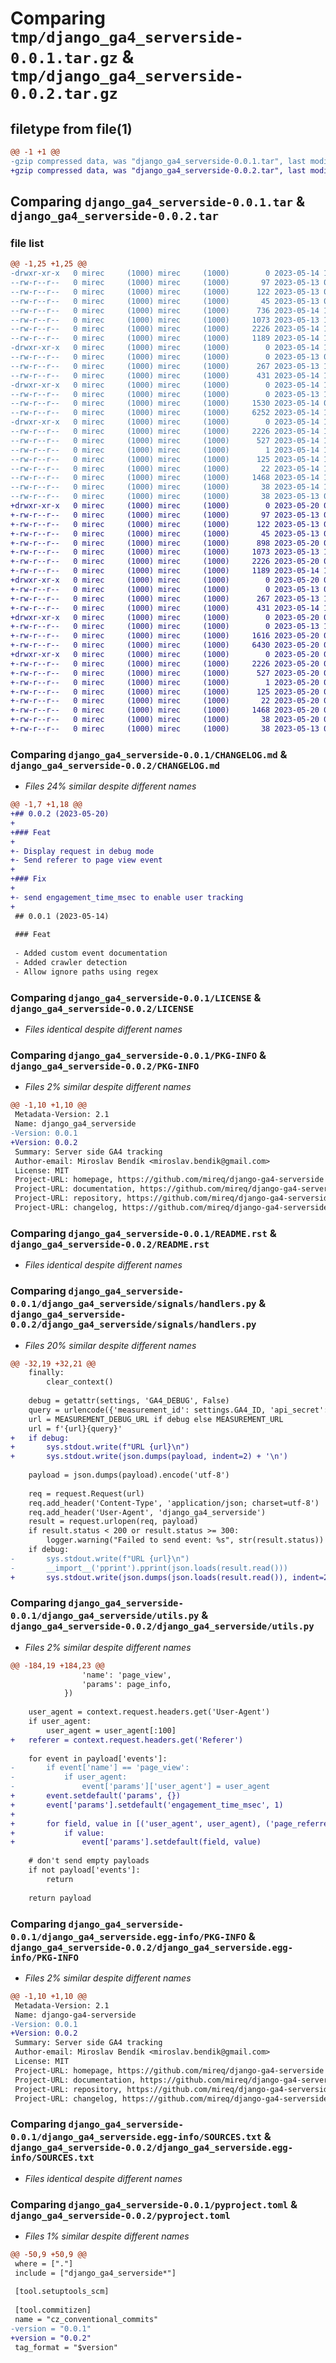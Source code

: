 # Comparing `tmp/django_ga4_serverside-0.0.1.tar.gz` & `tmp/django_ga4_serverside-0.0.2.tar.gz`

## filetype from file(1)

```diff
@@ -1 +1 @@
-gzip compressed data, was "django_ga4_serverside-0.0.1.tar", last modified: Sun May 14 10:36:52 2023, max compression
+gzip compressed data, was "django_ga4_serverside-0.0.2.tar", last modified: Sat May 20 04:37:17 2023, max compression
```

## Comparing `django_ga4_serverside-0.0.1.tar` & `django_ga4_serverside-0.0.2.tar`

### file list

```diff
@@ -1,25 +1,25 @@
-drwxr-xr-x   0 mirec     (1000) mirec     (1000)        0 2023-05-14 10:36:52.789887 django_ga4_serverside-0.0.1/
--rw-r--r--   0 mirec     (1000) mirec     (1000)       97 2023-05-13 09:38:33.000000 django_ga4_serverside-0.0.1/.editorconfig
--rw-r--r--   0 mirec     (1000) mirec     (1000)      122 2023-05-13 09:42:18.000000 django_ga4_serverside-0.0.1/.gitignore
--rw-r--r--   0 mirec     (1000) mirec     (1000)       45 2023-05-13 09:38:33.000000 django_ga4_serverside-0.0.1/AUTHORS
--rw-r--r--   0 mirec     (1000) mirec     (1000)      736 2023-05-14 10:36:46.000000 django_ga4_serverside-0.0.1/CHANGELOG.md
--rw-r--r--   0 mirec     (1000) mirec     (1000)     1073 2023-05-13 10:29:29.000000 django_ga4_serverside-0.0.1/LICENSE
--rw-r--r--   0 mirec     (1000) mirec     (1000)     2226 2023-05-14 10:36:52.789887 django_ga4_serverside-0.0.1/PKG-INFO
--rw-r--r--   0 mirec     (1000) mirec     (1000)     1189 2023-05-14 10:32:57.000000 django_ga4_serverside-0.0.1/README.rst
-drwxr-xr-x   0 mirec     (1000) mirec     (1000)        0 2023-05-14 10:36:52.788887 django_ga4_serverside-0.0.1/django_ga4_serverside/
--rw-r--r--   0 mirec     (1000) mirec     (1000)        0 2023-05-13 09:41:44.000000 django_ga4_serverside-0.0.1/django_ga4_serverside/__init__.py
--rw-r--r--   0 mirec     (1000) mirec     (1000)      267 2023-05-13 10:47:40.000000 django_ga4_serverside-0.0.1/django_ga4_serverside/apps.py
--rw-r--r--   0 mirec     (1000) mirec     (1000)      431 2023-05-14 10:33:03.000000 django_ga4_serverside-0.0.1/django_ga4_serverside/middleware.py
-drwxr-xr-x   0 mirec     (1000) mirec     (1000)        0 2023-05-14 10:36:52.789887 django_ga4_serverside-0.0.1/django_ga4_serverside/signals/
--rw-r--r--   0 mirec     (1000) mirec     (1000)        0 2023-05-13 10:47:55.000000 django_ga4_serverside-0.0.1/django_ga4_serverside/signals/__init__.py
--rw-r--r--   0 mirec     (1000) mirec     (1000)     1530 2023-05-14 09:47:10.000000 django_ga4_serverside-0.0.1/django_ga4_serverside/signals/handlers.py
--rw-r--r--   0 mirec     (1000) mirec     (1000)     6252 2023-05-14 10:24:13.000000 django_ga4_serverside-0.0.1/django_ga4_serverside/utils.py
-drwxr-xr-x   0 mirec     (1000) mirec     (1000)        0 2023-05-14 10:36:52.788887 django_ga4_serverside-0.0.1/django_ga4_serverside.egg-info/
--rw-r--r--   0 mirec     (1000) mirec     (1000)     2226 2023-05-14 10:36:52.000000 django_ga4_serverside-0.0.1/django_ga4_serverside.egg-info/PKG-INFO
--rw-r--r--   0 mirec     (1000) mirec     (1000)      527 2023-05-14 10:36:52.000000 django_ga4_serverside-0.0.1/django_ga4_serverside.egg-info/SOURCES.txt
--rw-r--r--   0 mirec     (1000) mirec     (1000)        1 2023-05-14 10:36:52.000000 django_ga4_serverside-0.0.1/django_ga4_serverside.egg-info/dependency_links.txt
--rw-r--r--   0 mirec     (1000) mirec     (1000)      125 2023-05-14 10:36:52.000000 django_ga4_serverside-0.0.1/django_ga4_serverside.egg-info/requires.txt
--rw-r--r--   0 mirec     (1000) mirec     (1000)       22 2023-05-14 10:36:52.000000 django_ga4_serverside-0.0.1/django_ga4_serverside.egg-info/top_level.txt
--rw-r--r--   0 mirec     (1000) mirec     (1000)     1468 2023-05-14 10:36:46.000000 django_ga4_serverside-0.0.1/pyproject.toml
--rw-r--r--   0 mirec     (1000) mirec     (1000)       38 2023-05-14 10:36:52.789887 django_ga4_serverside-0.0.1/setup.cfg
--rw-r--r--   0 mirec     (1000) mirec     (1000)       38 2023-05-13 09:38:33.000000 django_ga4_serverside-0.0.1/setup.py
+drwxr-xr-x   0 mirec     (1000) mirec     (1000)        0 2023-05-20 04:37:17.125470 django_ga4_serverside-0.0.2/
+-rw-r--r--   0 mirec     (1000) mirec     (1000)       97 2023-05-13 09:38:33.000000 django_ga4_serverside-0.0.2/.editorconfig
+-rw-r--r--   0 mirec     (1000) mirec     (1000)      122 2023-05-13 09:42:18.000000 django_ga4_serverside-0.0.2/.gitignore
+-rw-r--r--   0 mirec     (1000) mirec     (1000)       45 2023-05-13 09:38:33.000000 django_ga4_serverside-0.0.2/AUTHORS
+-rw-r--r--   0 mirec     (1000) mirec     (1000)      898 2023-05-20 04:37:06.000000 django_ga4_serverside-0.0.2/CHANGELOG.md
+-rw-r--r--   0 mirec     (1000) mirec     (1000)     1073 2023-05-13 10:29:29.000000 django_ga4_serverside-0.0.2/LICENSE
+-rw-r--r--   0 mirec     (1000) mirec     (1000)     2226 2023-05-20 04:37:17.125470 django_ga4_serverside-0.0.2/PKG-INFO
+-rw-r--r--   0 mirec     (1000) mirec     (1000)     1189 2023-05-14 10:32:57.000000 django_ga4_serverside-0.0.2/README.rst
+drwxr-xr-x   0 mirec     (1000) mirec     (1000)        0 2023-05-20 04:37:17.124470 django_ga4_serverside-0.0.2/django_ga4_serverside/
+-rw-r--r--   0 mirec     (1000) mirec     (1000)        0 2023-05-13 09:41:44.000000 django_ga4_serverside-0.0.2/django_ga4_serverside/__init__.py
+-rw-r--r--   0 mirec     (1000) mirec     (1000)      267 2023-05-13 10:47:40.000000 django_ga4_serverside-0.0.2/django_ga4_serverside/apps.py
+-rw-r--r--   0 mirec     (1000) mirec     (1000)      431 2023-05-14 10:33:03.000000 django_ga4_serverside-0.0.2/django_ga4_serverside/middleware.py
+drwxr-xr-x   0 mirec     (1000) mirec     (1000)        0 2023-05-20 04:37:17.125470 django_ga4_serverside-0.0.2/django_ga4_serverside/signals/
+-rw-r--r--   0 mirec     (1000) mirec     (1000)        0 2023-05-13 10:47:55.000000 django_ga4_serverside-0.0.2/django_ga4_serverside/signals/__init__.py
+-rw-r--r--   0 mirec     (1000) mirec     (1000)     1616 2023-05-20 04:36:03.000000 django_ga4_serverside-0.0.2/django_ga4_serverside/signals/handlers.py
+-rw-r--r--   0 mirec     (1000) mirec     (1000)     6430 2023-05-20 04:19:56.000000 django_ga4_serverside-0.0.2/django_ga4_serverside/utils.py
+drwxr-xr-x   0 mirec     (1000) mirec     (1000)        0 2023-05-20 04:37:17.124470 django_ga4_serverside-0.0.2/django_ga4_serverside.egg-info/
+-rw-r--r--   0 mirec     (1000) mirec     (1000)     2226 2023-05-20 04:37:17.000000 django_ga4_serverside-0.0.2/django_ga4_serverside.egg-info/PKG-INFO
+-rw-r--r--   0 mirec     (1000) mirec     (1000)      527 2023-05-20 04:37:17.000000 django_ga4_serverside-0.0.2/django_ga4_serverside.egg-info/SOURCES.txt
+-rw-r--r--   0 mirec     (1000) mirec     (1000)        1 2023-05-20 04:37:17.000000 django_ga4_serverside-0.0.2/django_ga4_serverside.egg-info/dependency_links.txt
+-rw-r--r--   0 mirec     (1000) mirec     (1000)      125 2023-05-20 04:37:17.000000 django_ga4_serverside-0.0.2/django_ga4_serverside.egg-info/requires.txt
+-rw-r--r--   0 mirec     (1000) mirec     (1000)       22 2023-05-20 04:37:17.000000 django_ga4_serverside-0.0.2/django_ga4_serverside.egg-info/top_level.txt
+-rw-r--r--   0 mirec     (1000) mirec     (1000)     1468 2023-05-20 04:37:06.000000 django_ga4_serverside-0.0.2/pyproject.toml
+-rw-r--r--   0 mirec     (1000) mirec     (1000)       38 2023-05-20 04:37:17.125470 django_ga4_serverside-0.0.2/setup.cfg
+-rw-r--r--   0 mirec     (1000) mirec     (1000)       38 2023-05-13 09:38:33.000000 django_ga4_serverside-0.0.2/setup.py
```

### Comparing `django_ga4_serverside-0.0.1/CHANGELOG.md` & `django_ga4_serverside-0.0.2/CHANGELOG.md`

 * *Files 24% similar despite different names*

```diff
@@ -1,7 +1,18 @@
+## 0.0.2 (2023-05-20)
+
+### Feat
+
+- Display request in debug mode
+- Send referer to page view event
+
+### Fix
+
+- send engagement_time_msec to enable user tracking
+
 ## 0.0.1 (2023-05-14)
 
 ### Feat
 
 - Added custom event documentation
 - Added crawler detection
 - Allow ignore paths using regex
```

### Comparing `django_ga4_serverside-0.0.1/LICENSE` & `django_ga4_serverside-0.0.2/LICENSE`

 * *Files identical despite different names*

### Comparing `django_ga4_serverside-0.0.1/PKG-INFO` & `django_ga4_serverside-0.0.2/PKG-INFO`

 * *Files 2% similar despite different names*

```diff
@@ -1,10 +1,10 @@
 Metadata-Version: 2.1
 Name: django_ga4_serverside
-Version: 0.0.1
+Version: 0.0.2
 Summary: Server side GA4 tracking
 Author-email: Miroslav Bendík <miroslav.bendik@gmail.com>
 License: MIT
 Project-URL: homepage, https://github.com/mireq/django-ga4-serverside
 Project-URL: documentation, https://github.com/mireq/django-ga4-serverside
 Project-URL: repository, https://github.com/mireq/django-ga4-serverside
 Project-URL: changelog, https://github.com/mireq/django-ga4-serverside/blob/master/CHANGELOG.md
```

### Comparing `django_ga4_serverside-0.0.1/README.rst` & `django_ga4_serverside-0.0.2/README.rst`

 * *Files identical despite different names*

### Comparing `django_ga4_serverside-0.0.1/django_ga4_serverside/signals/handlers.py` & `django_ga4_serverside-0.0.2/django_ga4_serverside/signals/handlers.py`

 * *Files 20% similar despite different names*

```diff
@@ -32,19 +32,21 @@
 	finally:
 		clear_context()
 
 	debug = getattr(settings, 'GA4_DEBUG', False)
 	query = urlencode({'measurement_id': settings.GA4_ID, 'api_secret': settings.GA4_SECRET})
 	url = MEASUREMENT_DEBUG_URL if debug else MEASUREMENT_URL
 	url = f'{url}{query}'
+	if debug:
+		sys.stdout.write(f"URL {url}\n")
+		sys.stdout.write(json.dumps(payload, indent=2) + '\n')
 
 	payload = json.dumps(payload).encode('utf-8')
 
 	req = request.Request(url)
 	req.add_header('Content-Type', 'application/json; charset=utf-8')
 	req.add_header('User-Agent', 'django_ga4_serverside')
 	result = request.urlopen(req, payload)
 	if result.status < 200 or result.status >= 300:
 		logger.warning("Failed to send event: %s", str(result.status))
 	if debug:
-		sys.stdout.write(f"URL {url}\n")
-		__import__('pprint').pprint(json.loads(result.read()))
+		sys.stdout.write(json.dumps(json.loads(result.read()), indent=2) + '\n')
```

### Comparing `django_ga4_serverside-0.0.1/django_ga4_serverside/utils.py` & `django_ga4_serverside-0.0.2/django_ga4_serverside/utils.py`

 * *Files 2% similar despite different names*

```diff
@@ -184,19 +184,23 @@
 				'name': 'page_view',
 				'params': page_info,
 			})
 
 	user_agent = context.request.headers.get('User-Agent')
 	if user_agent:
 		user_agent = user_agent[:100]
+	referer = context.request.headers.get('Referer')
 
 	for event in payload['events']:
-		if event['name'] == 'page_view':
-			if user_agent:
-				event['params']['user_agent'] = user_agent
+		event.setdefault('params', {})
+		event['params'].setdefault('engagement_time_msec', 1)
+
+		for field, value in [('user_agent', user_agent), ('page_referrer', referer)]:
+			if value:
+				event['params'].setdefault(field, value)
 
 	# don't send empty payloads
 	if not payload['events']:
 		return
 
 	return payload
```

### Comparing `django_ga4_serverside-0.0.1/django_ga4_serverside.egg-info/PKG-INFO` & `django_ga4_serverside-0.0.2/django_ga4_serverside.egg-info/PKG-INFO`

 * *Files 2% similar despite different names*

```diff
@@ -1,10 +1,10 @@
 Metadata-Version: 2.1
 Name: django-ga4-serverside
-Version: 0.0.1
+Version: 0.0.2
 Summary: Server side GA4 tracking
 Author-email: Miroslav Bendík <miroslav.bendik@gmail.com>
 License: MIT
 Project-URL: homepage, https://github.com/mireq/django-ga4-serverside
 Project-URL: documentation, https://github.com/mireq/django-ga4-serverside
 Project-URL: repository, https://github.com/mireq/django-ga4-serverside
 Project-URL: changelog, https://github.com/mireq/django-ga4-serverside/blob/master/CHANGELOG.md
```

### Comparing `django_ga4_serverside-0.0.1/django_ga4_serverside.egg-info/SOURCES.txt` & `django_ga4_serverside-0.0.2/django_ga4_serverside.egg-info/SOURCES.txt`

 * *Files identical despite different names*

### Comparing `django_ga4_serverside-0.0.1/pyproject.toml` & `django_ga4_serverside-0.0.2/pyproject.toml`

 * *Files 1% similar despite different names*

```diff
@@ -50,9 +50,9 @@
 where = ["."]
 include = ["django_ga4_serverside*"]
 
 [tool.setuptools_scm]
 
 [tool.commitizen]
 name = "cz_conventional_commits"
-version = "0.0.1"
+version = "0.0.2"
 tag_format = "$version"
```

